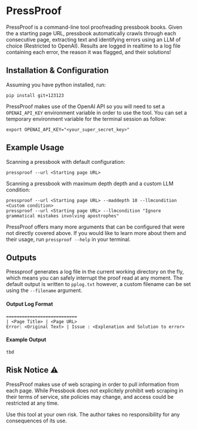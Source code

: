 # PressProof
PressProof is a command-line tool proofreading pressbook books. Given the a starting page URL, pressbook automatically crawls through each consecutive page, extracting text and identifying errors using an LLM of choice (Restricted to OpenAI). Results are logged in realtime to a log file containing each error, the reason it was flagged, and their solutions!

## Installation & Configuration
Assuming you have python installed, run:
```
pip install git+123123
```

PressProof makes use of the OpenAI API so you will need to set a ```OPENAI_API_KEY``` environment variable in order to use the tool. You can set a temporary environment variable for the terminal session as follow:
```
export OPENAI_API_KEY="<your_super_secret_key>"
```

## Example Usage 
Scanning a pressbook with default configuration:
```
pressproof --url <Starting page URL>
```

Scanning a pressbook with maximum depth depth and a custom LLM condition: 
```
pressproof --url <Starting page URL> --maddepth 10 --llmcondition <Custom condition>
pressproof --url <Starting page URL> --llmcondition "Ignore grammatical mistakes involving apostrophes" 
```

PressProof offers many more arguments that can be configured that were not directly covered above. If you would like to learn more about them and their usage, run ```pressproof --help``` in your terminal.

## Outputs
Pressproof generates a log file in the current working directory on the fly, which means you can safely interrupt the proof read at any moment. The default output is written to ```pplog.txt``` however, a custom filename can be set using the ```--filename``` argument. 

#### Output Log Format
```
===========================
| <Page Title> | <Page URL>
Error: <Original Text> | Issue : <Explenation and Solution to error>
```

#### Example Output
```
tbd
```

## Risk Notice ⚠️
PressProof makes use of web scraping in order to pull information from each page. While Pressbook does not explicitely prohibit web scraping in their terms of service, site policies may change, and access could be restricted at any time. 

Use this tool at your own risk. The author takes no responsibility for any consequences of its use. 

